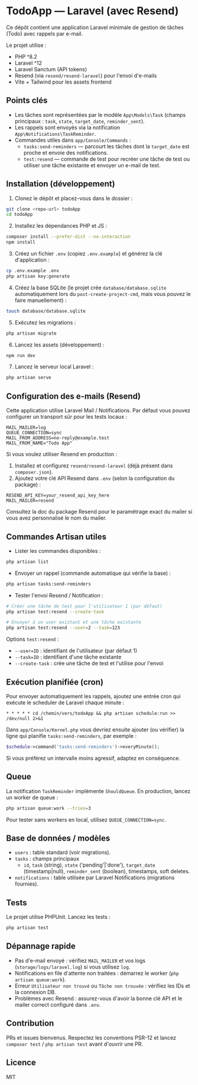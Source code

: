# TodoApp — Laravel (avec Resend)

Ce dépôt contient une application Laravel minimale de gestion de tâches (Todo) avec rappels par e-mail.

Le projet utilise :
- PHP ^8.2
- Laravel ^12
- Laravel Sanctum (API tokens)
- Resend (via `resend/resend-laravel`) pour l'envoi d'e-mails
- Vite + Tailwind pour les assets frontend

## Points clés
- Les tâches sont représentées par le modèle `App\Models\Task` (champs principaux : `task`, `state`, `target_date`, `reminder_sent`).
- Les rappels sont envoyés via la notification `App\Notifications\TaskReminder`.
- Commandes utiles dans `app/Console/Commands` :
  - `tasks:send-reminders` — parcourt les tâches dont la `target_date` est proche et envoie des notifications.
  - `test:resend` — commande de test pour recréer une tâche de test ou utiliser une tâche existante et envoyer un e-mail de test.

## Installation (développement)

1. Clonez le dépôt et placez-vous dans le dossier :

```bash
git clone <repo-url> todoApp
cd todoApp
```

2. Installez les dépendances PHP et JS :

```bash
composer install --prefer-dist --no-interaction
npm install
```

3. Créez un fichier `.env` (copiez `.env.example`) et générez la clé d'application :

```bash
cp .env.example .env
php artisan key:generate
```

4. Créez la base SQLite (le projet crée `database/database.sqlite` automatiquement lors du `post-create-project-cmd`, mais vous pouvez le faire manuellement) :

```bash
touch database/database.sqlite
```

5. Exécutez les migrations :

```bash
php artisan migrate
```

6. Lancez les assets (développement) :

```bash
npm run dev
```

7. Lancez le serveur local Laravel :

```bash
php artisan serve
```

## Configuration des e-mails (Resend)

Cette application utilise Laravel Mail / Notifications. Par défaut vous pouvez configurer un transport sûr pour les tests locaux :

```env
MAIL_MAILER=log
QUEUE_CONNECTION=sync
MAIL_FROM_ADDRESS=no-reply@example.test
MAIL_FROM_NAME="Todo App"
```

Si vous voulez utiliser Resend en production :

1. Installez et configurez `resend/resend-laravel` (déjà présent dans `composer.json`).
2. Ajoutez votre clé API Resend dans `.env` (selon la configuration du package) :

```env
RESEND_API_KEY=your_resend_api_key_here
MAIL_MAILER=resend
```

Consultez la doc du package Resend pour le paramétrage exact du mailer si vous avez personnalisé le nom du mailer.

## Commandes Artisan utiles

- Lister les commandes disponibles :

```bash
php artisan list
```

- Envoyer un rappel (commande automatique qui vérifie la base) :

```bash
php artisan tasks:send-reminders
```

- Tester l'envoi Resend / Notification :

```bash
# Créer une tâche de test pour l'utilisateur 1 (par défaut)
php artisan test:resend --create-task

# Envoyer à un user existant et une tâche existante
php artisan test:resend --user=2 --task=123
```

Options `test:resend` :
- `--user=ID` : identifiant de l'utilisateur (par défaut 1)
- `--task=ID` : identifiant d'une tâche existante
- `--create-task` : crée une tâche de test et l'utilise pour l'envoi

## Exécution planifiée (cron)

Pour envoyer automatiquement les rappels, ajoutez une entrée cron qui exécute le scheduler de Laravel chaque minute :

```cron
* * * * * cd /chemin/vers/todoApp && php artisan schedule:run >> /dev/null 2>&1
```

Dans `app/Console/Kernel.php` vous devriez ensuite ajouter (ou vérifier) la ligne qui planifie `tasks:send-reminders`, par exemple :

```php
$schedule->command('tasks:send-reminders')->everyMinute();
```

Si vous préférez un intervalle moins agressif, adaptez en conséquence.

## Queue

La notification `TaskReminder` implémente `ShouldQueue`. En production, lancez un worker de queue :

```bash
php artisan queue:work --tries=3
```

Pour tester sans workers en local, utilisez `QUEUE_CONNECTION=sync`.

## Base de données / modèles

- `users` : table standard (voir migrations).
- `tasks` : champs principaux
  - `id`, `task` (string), `state` ('pending'|'done'), `target_date` (timestamp|null), `reminder_sent` (boolean), timestamps, soft deletes.
- `notifications` : table utilisée par Laravel Notifications (migrations fournies).

## Tests

Le projet utilise PHPUnit. Lancez les tests :

```bash
php artisan test
```

## Dépannage rapide

- Pas d'e-mail envoyé : vérifiez `MAIL_MAILER` et vos logs (`storage/logs/laravel.log`) si vous utilisez `log`.
- Notifications en file d'attente non traitées : démarrez le worker (`php artisan queue:work`).
- Erreur `Utilisateur non trouvé` ou `Tâche non trouvée` : vérifiez les IDs et la connexion DB.
- Problèmes avec Resend : assurez-vous d'avoir la bonne clé API et le mailer correct configuré dans `.env`.

## Contribution

PRs et issues bienvenus. Respectez les conventions PSR-12 et lancez `composer test` / `php artisan test` avant d'ouvrir une PR.

## Licence

MIT

